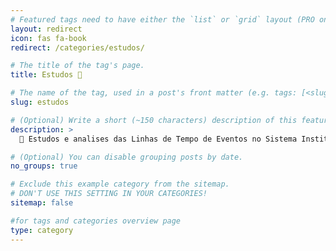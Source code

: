 ```yaml
---
# Featured tags need to have either the `list` or `grid` layout (PRO only).
layout: redirect
icon: fas fa-book
redirect: /categories/estudos/

# The title of the tag's page.
title: Estudos 📰

# The name of the tag, used in a post's front matter (e.g. tags: [<slug>]).
slug: estudos

# (Optional) Write a short (~150 characters) description of this featured tag.
description: >
  📰 Estudos e analises das Linhas de Tempo de Eventos no Sistema Institucional Brasileiro 🏛️ 

# (Optional) You can disable grouping posts by date.
no_groups: true

# Exclude this example category from the sitemap.
# DON'T USE THIS SETTING IN YOUR CATEGORIES!
sitemap: false

#for tags and categories overview page
type: category
---
```

